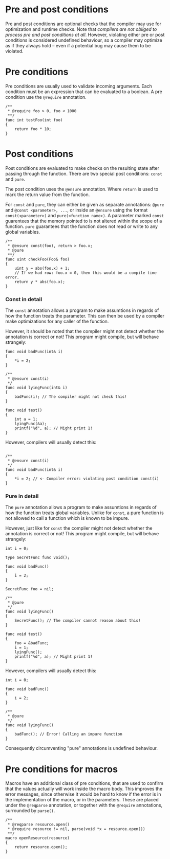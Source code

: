 # Pre and post conditions

Pre and post conditions are optional checks that the compiler may use for optimization and runtime checks. Note that _compilers are not obliged to process pre and post conditions at all_. However, violating either pre or post conditions is considered undefined behaviour, so a compiler may optimize as if they always hold – even if a potential bug may cause them to be violated.

# Pre conditions

Pre conditions are usually used to validate incoming arguments. Each condition must be an expression that can be evaluated to a boolean. A pre condition use the `@require` annotation.

```
/**
 * @require foo > 0, foo < 1000
 **/
func int testFoo(int foo)
{
    return foo * 10;
}
```

# Post conditions

Post conditions are evaluated to make checks on the resulting state after passing through the function. There are two special post conditions: `const` and `pure`.

The post condition uses the `@ensure` annotation. Where `return` is used to mark the return value from the function. 

For `const` and `pure`, they can either be given as separate annotations: `@pure` and `@const <parameter>, ...`, or inside an `@ensure` using the format `const(<parameter>)` and `pure(<function name>)`. A parameter marked `const` guarentees that the memory pointed to is not altered within the scope of a function. `pure` guarantees that the function does not read or write to any global variables.
    
```
/**
 * @ensure const(foo), return > foo.x;
 * @pure
 **/
func uint checkFoo(Foo& foo)
{
    uint y = abs(foo.x) + 1;
    // If we had row: foo.x = 0, then this would be a compile time error.
    return y * abs(foo.x);
}
```

### Const in detail

The `const` annotation allows a program to make assumtions in regards of how the function treats the parameter. This can then be used by a compiler make optimizations for any caller of the function.

However, it should be noted that the compiler might not detect whether the annotation is correct or not! This program might compile, but will behave strangely:

```
func void badFunc(int& i)
{
    *i = 2;
}

/**
 * @ensure const(i)
 */
func void lyingFunc(int& i)
{
    badFunc(i); // The compiler might not check this!
}

func void test()
{
    int a = 1;
    lyingFunc(&a);
    printf("%d", a); // Might print 1!
}
```

However, compilers will usually detect this:
```

/**
 * @ensure const(i)
 */
func void badFunc(int& i)
{
    *i = 2; // <- Compiler error: violating post condition const(i)
}
```

### Pure in detail

The `pure` annotation allows a program to make assumtions in regards of how the function treats global variables. Unlike for `const`, a pure function is not allowed to call a function which is known to be impure.

However, just like for `const` the compiler might not detect whether the annotation is correct or not! This program might compile, but will behave strangely:

```
int i = 0;

type SecretFunc func void();

func void badFunc()
{
    i = 2;
}

SecretFunc foo = nil;

/**
 * @pure
 */
func void lyingFunc()
{
    SecretFunc(); // The compiler cannot reason about this!
}

func void test()
{
    foo = &badFunc;
    i = 1;
    lyingFunc();
    printf("%d", a); // Might print 1!
}
```

However, compilers will usually detect this:

```
int i = 0;

func void badFunc()
{
    i = 2;
}

/**
 * @pure
 */
func void lyingFunc()
{
    badFunc(); // Error! Calling an impure function
}
```

Consequently circumventing "pure" annotations is undefined behaviour.


# Pre conditions for macros

Macros have an additional class of pre conditions, that are used to confirm that the values actually will work inside the macro body. This improves the error messages, since otherwise it would be hard to know if the error is in the implementation of the macro, or in the parameters. These are placed under the `@reqparse` annotation, or together with the `@require` annotations, surrounded by `parse()`. 

```
/**
 * @reqparse resource.open()
 * @require resource != nil, parse(void *x = resource.open())
 **/
macro openResource(resource)
{
    return resource.open();
}
```
